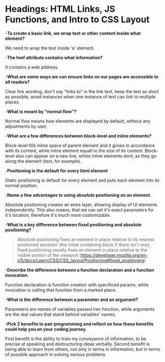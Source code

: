 # Headings: HTML Links, JS Functions, and Intro to CSS Layout


-**To create a basic link, we wrap text or other content inside what element?**

We need to wrap the text inside 'a' element. 

-**The href attribute contains what information?**

 It contains a web address.
 
 
-**What are some ways we can ensure links on our pages are accessible to all readers?**

Clear link wording, don't say "links to" in the link text, keep the text as short as possible, avoid instances when one instance of text can link to multiple places.


-**What is meant by “normal flow”?**

Normal flow means how elements are displayed by default, without any adjustments by user.


-**What are a few differences between block-level and inline elements?**

Block-level fills inline space of parent element and it grows in accordance with its content, while inline element equall to the size of its content. 
Block-level also can appear on a new line, whilst inline elements dont, as they go along the element (text, for example).

-**Positioning is the default for every html element**


Static positioning is default for every element and puts each element into its normal position.

-**Name a few advantages to using absolute positioning on an element.**

Absolute positioning creates an extra layer, allowing display of UI elements independently. 
This also means, that we can set it's exact parameters for it's location, therefore it's much more customizable. 


-**What is a key difference between fixed positioning and absolute positioning?**

>Absolute positioning fixes an element in place relative to its nearest positioned ancestor (the initial containing block if there isn't one), fixed positioning usually fixes an element in place relative to the visible portion of the viewport
>(https://developer.mozilla.org/en-US/docs/Learn/CSS/CSS_layout/Positioning#fixed_positioning)


**-Describe the difference between a function declaration and a function invocation.**

Function declaration is function creation with specificed params, while invocation is calling that function from a marked place.


**-What is the difference between a parameter and an argument?**

Parameters are names of variables passed into function, while arguments are the real values that stand behind variables' names. 


**-Pick 2 benefits to pair programming and reflect on how these benefits could help you on your coding journey.**

First benefit is the ability to train my conveyance of information, to be precise at speaking and destructuring ideas verbally.
Second benefit is being able to learn from others, not only in terms in information, but in terms of possible approach in solving various problems.

